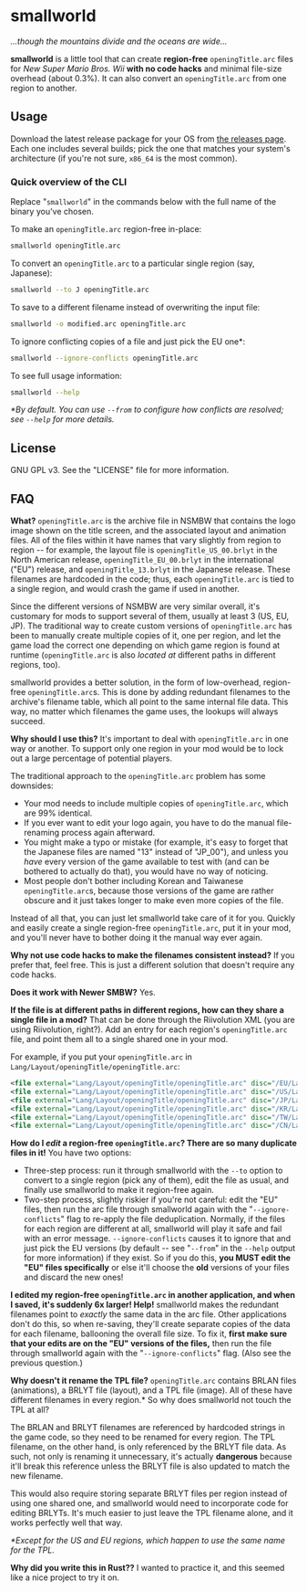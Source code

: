# smallworld

*...though the mountains divide and the oceans are wide...*

**smallworld** is a little tool that can create **region-free** `openingTitle.arc` files for *New Super Mario Bros. Wii* **with no code hacks** and minimal file-size overhead (about 0.3%). It can also convert an `openingTitle.arc` from one region to another.

## Usage

Download the latest release package for your OS from [the releases page](https://github.com/RoadrunnerWMC/smallworld/releases). Each one includes several builds; pick the one that matches your system's architecture (if you're not sure, `x86_64` is the most common).

### Quick overview of the CLI

Replace "`smallworld`" in the commands below with the full name of the binary you've chosen.

To make an `openingTitle.arc` region-free in-place:

```sh
smallworld openingTitle.arc
```

To convert an `openingTitle.arc` to a particular single region (say, Japanese):

```sh
smallworld --to J openingTitle.arc
```

To save to a different filename instead of overwriting the input file:

```sh
smallworld -o modified.arc openingTitle.arc
```

To ignore conflicting copies of a file and just pick the EU one\*:

```sh
smallworld --ignore-conflicts openingTitle.arc
```

To see full usage information:

```sh
smallworld --help
```

*\*By default. You can use `--from` to configure how conflicts are resolved; see `--help` for more details.*


## License

GNU GPL v3. See the "LICENSE" file for more information.


## FAQ

**What?** `openingTitle.arc` is the archive file in NSMBW that contains the logo image shown on the title screen, and the associated layout and animation files. All of the files within it have names that vary slightly from region to region -- for example, the layout file is `openingTitle_US_00.brlyt` in the North American release, `openingTitle_EU_00.brlyt` in the international ("EU") release, and `openingTitle_13.brlyt` in the Japanese release. These filenames are hardcoded in the code; thus, each `openingTitle.arc` is tied to a single region, and would crash the game if used in another.

Since the different versions of NSMBW are very similar overall, it's customary for mods to support several of them, usually at least 3 (US, EU, JP). The traditional way to create custom versions of `openingTitle.arc` has been to manually create multiple copies of it, one per region, and let the game load the correct one depending on which game region is found at runtime (`openingTitle.arc` is also *located at* different paths in different regions, too).

smallworld provides a better solution, in the form of low-overhead, region-free `openingTitle.arc`s. This is done by adding redundant filenames to the archive's filename table, which all point to the same internal file data. This way, no matter which filenames the game uses, the lookups will always succeed.

**Why should I use this?** It's important to deal with `openingTitle.arc` in one way or another. To support only one region in your mod would be to lock out a large percentage of potential players.

The traditional approach to the `openingTitle.arc` problem has some downsides:

* Your mod needs to include multiple copies of `openingTitle.arc`, which are 99% identical.
* If you ever want to edit your logo again, you have to do the manual file-renaming process again afterward.
* You might make a typo or mistake (for example, it's easy to forget that the Japanese files are named "13" instead of "JP_00"), and unless you *have* every version of the game available to test with (and can be bothered to actually do that), you would have no way of noticing.
* Most people don't bother including Korean and Taiwanese `openingTitle.arc`s, because those versions of the game are rather obscure and it just takes longer to make even more copies of the file.

Instead of all that, you can just let smallworld take care of it for you. Quickly and easily create a single region-free `openingTitle.arc`, put it in your mod, and you'll never have to bother doing it the manual way ever again.

**Why not use code hacks to make the filenames consistent instead?** If you prefer that, feel free. This is just a different solution that doesn't require any code hacks.

**Does it work with Newer SMBW?** Yes.

**If the file is at different paths in different regions, how can they share a single file in a mod?** That can be done through the Riivolution XML (you are using Riivolution, right?). Add an entry for each region's `openingTitle.arc` file, and point them all to a single shared one in your mod.

For example, if you put your `openingTitle.arc` in `Lang/Layout/openingTitle/openingTitle.arc`:

```xml
<file external="Lang/Layout/openingTitle/openingTitle.arc" disc="/EU/Layout/openingTitle/openingTitle.arc" />
<file external="Lang/Layout/openingTitle/openingTitle.arc" disc="/US/Layout/openingTitle/openingTitle.arc" />
<file external="Lang/Layout/openingTitle/openingTitle.arc" disc="/JP/Layout/openingTitle/openingTitle.arc" />
<file external="Lang/Layout/openingTitle/openingTitle.arc" disc="/KR/Layout/openingTitle/openingTitle.arc" />
<file external="Lang/Layout/openingTitle/openingTitle.arc" disc="/TW/Layout/openingTitle/openingTitle.arc" />
<file external="Lang/Layout/openingTitle/openingTitle.arc" disc="/CN/Layout/openingTitle/openingTitle.arc" />
```

**How do I *edit* a region-free `openingTitle.arc`? There are so many duplicate files in it!** You have two options:

* Three-step process: run it through smallworld with the `--to` option to convert to a single region (pick any of them), edit the file as usual, and finally use smallworld to make it region-free again.
* Two-step process, slightly riskier if you're not careful: edit the "EU" files, then run the arc file through smallworld again with the "`--ignore-conflicts`" flag to re-apply the file deduplication. Normally, if the files for each region are different at all, smallworld will play it safe and fail with an error message. `--ignore-conflicts` causes it to ignore that and just pick the EU versions (by default -- see "`--from`" in the `--help` output for more information) if they exist. So if you do this, **you MUST edit the "EU" files specifically** or else it'll choose the **old** versions of your files and discard the new ones!

**I edited my region-free `openingTitle.arc` in another application, and when I saved, it's suddenly 6x larger! Help!** smallworld makes the redundant filenames point to *exactly* the same data in the arc file. Other applications don't do this, so when re-saving, they'll create separate copies of the data for each filename, ballooning the overall file size. To fix it, **first make sure that your edits are on the "EU" versions of the files,** then run the file through smallworld again with the "`--ignore-conflicts`" flag. (Also see the previous question.)

**Why doesn't it rename the TPL file?** `openingTitle.arc` contains BRLAN files (animations), a BRLYT file (layout), and a TPL file (image). All of these have different filenames in every region.\* So why does smallworld not touch the TPL at all?

The BRLAN and BRLYT filenames are referenced by hardcoded strings in the game code, so they need to be renamed for every region. The TPL filename, on the other hand, is only referenced by the BRLYT file data. As such, not only is renaming it unnecessary, it's actually **dangerous** because it'll break this reference unless the BRLYT file is also updated to match the new filename.

This would also require storing separate BRLYT files per region instead of using one shared one, and smallworld would need to incorporate code for editing BRLYTs. It's much easier to just leave the TPL filename alone, and it works perfectly well that way.

*\*Except for the US and EU regions, which happen to use the same name for the TPL.*

**Why did you write this in Rust??** I wanted to practice it, and this seemed like a nice project to try it on.
